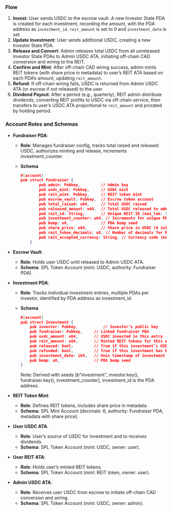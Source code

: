 ### Flow

1. **Invest**: User sends USDC to the escrow vault. A new Investor State PDA is created for each investment, recording the amount, with the PDA address as `investment_id`. `reit_amount` is set to 0 and `investment_date` is set.
2. **Update Investment**: User sends additional USDC, creating a new Investor State PDA.
3. **Release and Convert**: Admin releases total USDC from all unreleased Investor State PDAs to Admin USDC ATA, initiating off-chain CAD conversion and wiring to the REIT.
4. **Confirm and Mint**: After off-chain CAD wiring success, admin mints REIT tokens (with share price in metadata) to user’s REIT ATA based on each PDA’s amount, updating `reit_amount`.
5. **Refund**: If off-chain wiring fails, USDC is returned from Admin USDC ATA (or escrow if not released) to the user.
6. **Dividend Payout**: After a period (e.g., quarterly), REIT admin distribute dividends, converting REIT profits to USDC via off-chain service, then transfers to user’s USDC ATA proportional to `reit_amount` and prorated by holding period.

### Account Roles and Schemas

- **Fundraiser PDA**:
    - **Role**: Manages fundraiser config, tracks total raised and released USDC, authorizes minting and release, increments investment_counter.
    - **Schema**
        
        ```json
        #[account]
        pub struct Fundraiser {
                pub admin: Pubkey,         // Admin key
                pub usdc_mint: Pubkey,     // USDC mint
                pub reit_mint: Pubkey,     // REIT token mint
                pub escrow_vault: Pubkey,  // Escrow token account
                pub total_raised: u64,     // Total USDC raised
                pub released_amount: u64,  // Total USDC released to admin
                pub reit_id: String,       // Unique REIT ID (max_len: 32)
                pub investment_counter: u64, // Increments for unique PDA derivation
                pub bump: u8,              // PDA bump seed
                pub share_price: u64,      // Share price in USDC (0 initially, set by admin)
                pub reit_token_decimals: u8, // Number of decimals for REIT tokens
                pub reit_accepted_currency: String, // Currency code (max_len: 3)
            }
        ```
        
- **Escrow Vault**:
    - **Role**: Holds user USDC until released to Admin USDC ATA.
    - **Schema**: SPL Token Account (mint: USDC, authority: Fundraiser PDA).
- **Investment PDA**:
    - **Role**: Tracks individual investment entries, multiple PDAs per investor, identified by PDA address as investment_id.
    - **Schema**
        
        ```json
        #[account]
        pub struct Investment {
            pub investor: Pubkey,           // Investor’s public key
            pub fundraiser: Pubkey,     // Linked Fundraiser PDA
            pub usdc_amount: u64,       // USDC invested in this entry
            pub reit_amount: u64,       // Minted REIT tokens for this entry (0 until minted)
            pub released: bool,         // True if this investment’s USDC is released
            pub refunded: bool,         // True if this investment has been refunded
            pub investment_date: i64,   // Unix timestamp of investment
            pub bump: u8,               // PDA bump seed
        }
        ```
        
        Note: Derived with seeds [b"investment", investor.key(), fundraiser.key(), investment_counter], investment_id is the PDA address.
        
- **REIT Token Mint**:
    - **Role**: Defines REIT tokens, includes share price in metadata.
    - **Schema**: SPL Mint Account (decimals: 6, authority: Fundraiser PDA, metadata with share price).
        
- **User USDC ATA**:
    - **Role**: User’s source of USDC for investment and to receives dividends.
    - **Schema**: SPL Token Account (mint: USDC, owner: user).
- **User REIT ATA**:
    - **Role**: Holds user’s minted REIT tokens.
    - **Schema**: SPL Token Account (mint: REIT token, owner: user).
- **Admin USDC ATA**:
    - **Role**: Receives user USDC from escrow to initiate off-chain CAD conversion and wiring.
    - **Schema**: SPL Token Account (mint: USDC, owner: admin).